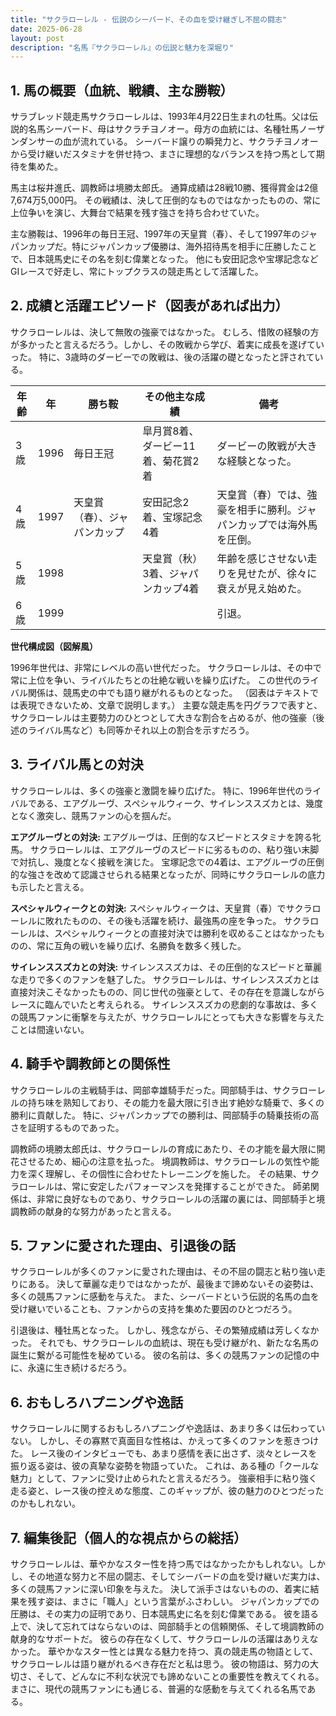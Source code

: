 ```yaml
---
title: "サクラローレル - 伝説のシーバード、その血を受け継ぎし不屈の闘志"
date: 2025-06-28
layout: post
description: "名馬『サクラローレル』の伝説と魅力を深堀り"
---
```


## 1. 馬の概要（血統、戦績、主な勝鞍）

サラブレッド競走馬サクラローレルは、1993年4月22日生まれの牡馬。父は伝説的名馬シーバード、母はサクラチヨノオー。母方の血統には、名種牡馬ノーザンダンサーの血が流れている。  シーバード譲りの瞬発力と、サクラチヨノオーから受け継いだスタミナを併せ持つ、まさに理想的なバランスを持つ馬として期待を集めた。

馬主は桜井進氏、調教師は境勝太郎氏。  通算成績は28戦10勝、獲得賞金は2億7,674万5,000円。  その戦績は、決して圧倒的なものではなかったものの、常に上位争いを演じ、大舞台で結果を残す強さを持ち合わせていた。

主な勝鞍は、1996年の毎日王冠、1997年の天皇賞（春）、そして1997年のジャパンカップだ。特にジャパンカップ優勝は、海外招待馬を相手に圧勝したことで、日本競馬史にその名を刻む偉業となった。  他にも安田記念や宝塚記念などGIレースで好走し、常にトップクラスの競走馬として活躍した。


## 2. 成績と活躍エピソード（図表があれば出力）

サクラローレルは、決して無敗の強豪ではなかった。  むしろ、惜敗の経験の方が多かったと言えるだろう。しかし、その敗戦から学び、着実に成長を遂げていった。  特に、3歳時のダービーでの敗戦は、後の活躍の礎となったと評されている。

| 年齢 | 年  | 勝ち鞍                                  | その他主な成績                                 | 備考                                         |
|-----|----|---------------------------------------|-----------------------------------------------|----------------------------------------------|
| 3歳 | 1996 | 毎日王冠                                | 皐月賞8着、ダービー11着、菊花賞2着              | ダービーの敗戦が大きな経験となった。          |
| 4歳 | 1997 | 天皇賞（春）、ジャパンカップ           | 安田記念2着、宝塚記念4着                       | 天皇賞（春）では、強豪を相手に勝利。ジャパンカップでは海外馬を圧倒。 |
| 5歳 | 1998 |                                       | 天皇賞（秋）3着、ジャパンカップ4着              | 年齢を感じさせない走りを見せたが、徐々に衰えが見え始めた。 |
| 6歳 | 1999 |                                       |                                               | 引退。                                         |


**世代構成図（図解風）**

1996年世代は、非常にレベルの高い世代だった。  サクラローレルは、その中で常に上位を争い、ライバルたちとの壮絶な戦いを繰り広げた。  この世代のライバル関係は、競馬史の中でも語り継がれるものとなった。  （図表はテキストでは表現できないため、文章で説明します。）  主要な競走馬を円グラフで表すと、サクラローレルは主要勢力のひとつとして大きな割合を占めるが、他の強豪（後述のライバル馬など）も同等かそれ以上の割合を示すだろう。


## 3. ライバル馬との対決

サクラローレルは、多くの強豪と激闘を繰り広げた。  特に、1996年世代のライバルである、エアグルーヴ、スペシャルウィーク、サイレンススズカとは、幾度となく激突し、競馬ファンの心を掴んだ。

**エアグルーヴとの対決:**  エアグルーヴは、圧倒的なスピードとスタミナを誇る牝馬。  サクラローレルは、エアグルーヴのスピードに劣るものの、粘り強い末脚で対抗し、幾度となく接戦を演じた。  宝塚記念での4着は、エアグルーヴの圧倒的な強さを改めて認識させられる結果となったが、同時にサクラローレルの底力も示したと言える。

**スペシャルウィークとの対決:** スペシャルウィークは、天皇賞（春）でサクラローレルに敗れたものの、その後も活躍を続け、最強馬の座を争った。  サクラローレルは、スペシャルウィークとの直接対決では勝利を収めることはなかったものの、常に互角の戦いを繰り広げ、名勝負を数多く残した。

**サイレンススズカとの対決:** サイレンススズカは、その圧倒的なスピードと華麗な走りで多くのファンを魅了した。  サクラローレルは、サイレンススズカとは直接対決こそなかったものの、同じ世代の強豪として、その存在を意識しながらレースに臨んでいたと考えられる。  サイレンススズカの悲劇的な事故は、多くの競馬ファンに衝撃を与えたが、サクラローレルにとっても大きな影響を与えたことは間違いない。


## 4. 騎手や調教師との関係性

サクラローレルの主戦騎手は、岡部幸雄騎手だった。岡部騎手は、サクラローレルの持ち味を熟知しており、その能力を最大限に引き出す絶妙な騎乗で、多くの勝利に貢献した。  特に、ジャパンカップでの勝利は、岡部騎手の騎乗技術の高さを証明するものであった。

調教師の境勝太郎氏は、サクラローレルの育成にあたり、その才能を最大限に開花させるため、細心の注意を払った。  境調教師は、サクラローレルの気性や能力を深く理解し、その個性に合わせたトレーニングを施した。  その結果、サクラローレルは、常に安定したパフォーマンスを発揮することができた。  師弟関係は、非常に良好なものであり、サクラローレルの活躍の裏には、岡部騎手と境調教師の献身的な努力があったと言える。


## 5. ファンに愛された理由、引退後の話

サクラローレルが多くのファンに愛された理由は、その不屈の闘志と粘り強い走りにある。  決して華麗な走りではなかったが、最後まで諦めないその姿勢は、多くの競馬ファンに感動を与えた。  また、シーバードという伝説的名馬の血を受け継いでいることも、ファンからの支持を集めた要因のひとつだろう。

引退後は、種牡馬となった。  しかし、残念ながら、その繁殖成績は芳しくなかった。  それでも、サクラローレルの血統は、現在も受け継がれ、新たな名馬の誕生に繋がる可能性を秘めている。  彼の名前は、多くの競馬ファンの記憶の中に、永遠に生き続けるだろう。


## 6. おもしろハプニングや逸話

サクラローレルに関するおもしろハプニングや逸話は、あまり多くは伝わっていない。  しかし、その寡黙で真面目な性格は、かえって多くのファンを惹きつけた。  レース後のインタビューでも、あまり感情を表に出さず、淡々とレースを振り返る姿は、彼の真摯な姿勢を物語っていた。  これは、ある種の「クールな魅力」として、ファンに受け止められたと言えるだろう。  強豪相手に粘り強く走る姿と、レース後の控えめな態度、このギャップが、彼の魅力のひとつだったのかもしれない。


## 7. 編集後記（個人的な視点からの総括）

サクラローレルは、華やかなスター性を持つ馬ではなかったかもしれない。しかし、その地道な努力と不屈の闘志、そしてシーバードの血を受け継いだ実力は、多くの競馬ファンに深い印象を与えた。  決して派手さはないものの、着実に結果を残す姿は、まさに「職人」という言葉がふさわしい。  ジャパンカップでの圧勝は、その実力の証明であり、日本競馬史に名を刻む偉業である。  彼を語る上で、決して忘れてはならないのは、岡部騎手との信頼関係、そして境調教師の献身的なサポートだ。  彼らの存在なくして、サクラローレルの活躍はありえなかった。  華やかなスター性とは異なる魅力を持つ、真の競走馬の物語として、サクラローレルは語り継がれるべき存在だと私は思う。  彼の物語は、努力の大切さ、そして、どんなに不利な状況でも諦めないことの重要性を教えてくれる。  まさに、現代の競馬ファンにも通じる、普遍的な感動を与えてくれる名馬である。
